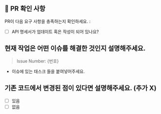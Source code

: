 ## 🍄 PR 확인 사항
PR이 다음 요구 사항을 충족하는지 확인하세요. :

- [ ] API 명세서가 업데이트 혹은 작성이 되어 있나요?

## 현재 작업은 어떤 이슈를 해결한 것인지 설명해주세요.
> Issue Number: {번호}

- 이슈에 있는 태스크 들을 붙여넣어주세요.

## 기존 코드에서 변경된 점이 있다면 설명해주세요. (추가 X)

- [ ] 있음
- [ ] 없음

```

```

